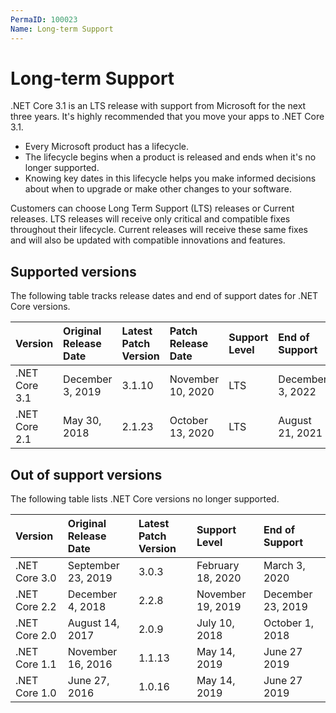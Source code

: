 ```yaml
---
PermaID: 100023
Name: Long-term Support
---
```


# Long-term Support

.NET Core 3.1 is an LTS release with support from Microsoft for the next three years. It's highly recommended that you move your apps to .NET Core 3.1. 

 - Every Microsoft product has a lifecycle. 
 - The lifecycle begins when a product is released and ends when it's no longer supported. 
 - Knowing key dates in this lifecycle helps you make informed decisions about when to upgrade or make other changes to your software.

Customers can choose Long Term Support (LTS) releases or Current releases. LTS releases will receive only critical and compatible fixes throughout their lifecycle. Current releases will receive these same fixes and will also be updated with compatible innovations and features.

## Supported versions

The following table tracks release dates and end of support dates for .NET Core versions.

| Version       | Original Release Date    | Latest Patch Version     | Patch Release Date     | Support Level     | End of Support   |
|:--------------|:-------------------------|:-------------------------|:-----------------------|:------------------|:-----------------|
|.NET Core 3.1  | December 3, 2019         | 3.1.10                   | November 10, 2020      | LTS               | December 3, 2022 |
|.NET Core 2.1  | May 30, 2018             | 2.1.23                   | October 13, 2020       | LTS               | August 21, 2021  |

## Out of support versions

The following table lists .NET Core versions no longer supported.

| Version       | Original Release Date    | Latest Patch Version     | Support Level          | End of Support    |
|:--------------|:-------------------------|:-------------------------|:-----------------------|:------------------|
|.NET Core 3.0  | September 23, 2019       | 3.0.3                    | February 18, 2020      | March 3, 2020     |
|.NET Core 2.2  | December 4, 2018         | 2.2.8                    | November 19, 2019      | December 23, 2019 |
|.NET Core 2.0  | August 14, 2017          | 2.0.9                    | July 10, 2018          | October 1, 2018   |
|.NET Core 1.1  | November 16, 2016        | 1.1.13                   | May 14, 2019           | June 27 2019      |
|.NET Core 1.0	| June 27, 2016            | 1.0.16                   | May 14, 2019           | June 27 2019      |